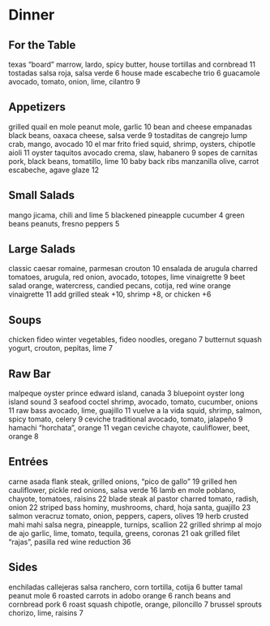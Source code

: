 # Dinner

## For the Table

texas “board”
    marrow, lardo, spicy butter, house tortillas and cornbread 11
tostadas salsa roja, salsa verde 6
house made escabeche trio 6
guacamole
    avocado, tomato, onion, lime, cilantro 9

## Appetizers

grilled quail en mole 
    peanut mole, garlic 10
bean and cheese empanadas 
    black beans, oaxaca cheese, salsa verde 9
tostaditas de cangrejo 
    lump crab, mango, avocado 10
el mar frito
    fried squid, shrimp, oysters, chipotle aioli 11
oyster taquitos 
    avocado crema, slaw, habanero 9
sopes de carnitas pork, black 
    beans, tomatillo, lime 10
baby back ribs manzanilla olive, 
    carrot escabeche, agave glaze 12

## Small Salads

mango 
    jicama, chili and lime 5
blackened pineapple 
    cucumber 4
green beans 
    peanuts, fresno peppers 5
 
## Large Salads

classic caesar romaine, 
    parmesan crouton 10
ensalada de arugula 
    charred tomatoes, arugula, red onion, avocado, totopes, lime vinaigrette 9
beet salad
    orange, watercress, candied pecans, cotija, red wine orange vinaigrette 11
    add grilled steak +10, shrimp +8, or chicken +6 

## Soups

chicken fideo
    winter vegetables, fideo noodles, oregano 7
butternut squash 
    yogurt, crouton, pepitas, lime 7

## Raw Bar

malpeque oyster
    prince edward island, canada 3
bluepoint oyster
    long island sound 3
seafood coctel
    shrimp, avocado, tomato, cucumber, onions 11
        raw bass
            avocado, lime, guajillo 11
vuelve a la vida
    squid, shrimp, salmon, spicy tomato, celery 9
ceviche traditional
    avocado, tomato, jalapeño 9
hamachi
    “horchata”, orange 11
vegan ceviche 
chayote, cauliflower, beet, orange 8 

## Entrées

carne asada
    flank steak, grilled onions, “pico de gallo” 19
grilled hen
    cauliflower, pickle red onions, salsa verde 16
lamb en mole
    poblano, chayote, tomatoes, raisins 22
blade steak al pastor
    charred tomato, radish, onion 22
striped bass
    hominy, mushrooms, chard, hoja santa, guajillo 23
salmon veracruz
    tomato, onion, peppers, capers, olives 19
herb crusted mahi mahi
    salsa negra, pineapple, turnips, scallion 22
grilled shrimp al mojo de ajo
    garlic, lime, tomato, tequila, greens, coronas 21
oak grilled filet
    “rajas”, pasilla red wine reduction 36 


## Sides
enchiladas callejeras
    salsa ranchero, corn tortilla, cotija 6
butter tamal
    peanut mole 6
roasted carrots in adobo
    orange 6
ranch beans and cornbread
    pork 6
roast squash
    chipotle, orange, piloncillo 7
brussel sprouts
    chorizo, lime, raisins 7